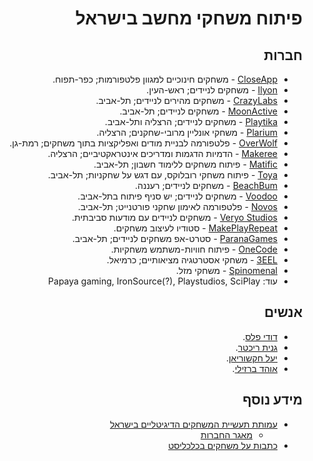 <div dir='rtl' lang='he'>

פיתוח משחקי מחשב בישראל
==================

חברות
-----

* [CloseApp](https://closeapp.co.il/) - משחקים חינוכיים למגוון פלטפורמות; כפר-תפוח.
* [Ilyon](https://www.ilyon.net/) - משחקים לניידים; ראש-העין.
* [CrazyLabs](https://www.crazylabs.com/) - משחקים מהירים לניידים; תל-אביב.
* [MoonActive](https://www.moonactive.com/) - משחקים לניידים; תל-אביב.
* [Playtika](https://www.playtika.com/) - משחקים לניידים; הרצליה ותל-אביב.
* [Plarium](https://plarium.com/) - משחקי אונליין מרובי-שחקנים; הרצליה.
* [OverWolf](https://www.overwolf.com/) - פלטפורמה לבניית מודים ואפליקציות בתוך משחקים; רמת-גן.
* [Makeree](https://www.makeree.com) - הדמיות הדגמות ומדריכים אינטראקטיביים; הרצליה.
* [Matific](https://www.makeplayrepeat.com) - פיתוח משחקים ללימוד חשבון; תל-אביב.
* [Toya](https://www.toyaplay.com) - פיתוח משחקי רובלוקס, עם דגש על שחקניות; תל-אביב.
* [BeachBum](https://www.bbumgames.com/) - משחקים לניידים; רעננה.
* [Voodoo](https://www.voodoo.io) - משחקים לניידים; יש סניף פיתוח בתל-אביב.
* [Novos](https://www.novos.gg/) - פלטפורמה לאימון שחקני פורטנייט; תל-אביב.
* [Veryo Studios](https://www.apesrevenge.com/) - משחקים לניידים עם מודעות סביבתית.
* [MakePlayRepeat](https://www.makeplayrepeat.com) - סטודיו לעיצוב משחקים.
* [ParanaGames](https://www.facebook.com/bemiraculouslb) - סטרט-אפ משחקים לניידים; תל-אביב.
* [OneCode](https://onecode.co.il/) - פיתוח חוויות-משתמש משחקיות.
* [3EEL](https://3eel.com/) - משחקי אסטרטגיה מציאותיים; כרמיאל.
* [Spinomenal](https://spinomenal.com/) - משחקי מזל.
* עוד: Papaya gaming, IronSource(?), Playstudios, SciPlay

אנשים
-----
* [דודי פלס](http://dudipeles.com/).
* [גנית ריכטר](http://www.g-richter.net/).
* [יעל חקשוריאן](https://gamesstudies.co.il/).
* [אוהד ברזילי](http://civax.net/).


מידע נוסף
-------

* [עמותת תעשיית המשחקים הדיגיטליים בישראל](https://gameis.org.il/)
	* [מאגר החברות](https://gameis.org.il/companies/)
* [כתבות על משחקים בכלכליסט](https://www.calcalist.co.il/home/0,7340,L-3704-8819,00.html)

</div>

